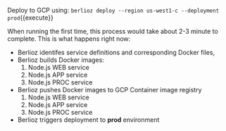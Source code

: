 Deploy to GCP using:
`berlioz deploy --region us-west1-c --deployment prod`{{execute}}

When running the first time, this process would take about 2-3 minute to complete. This is what happens right now:

* Berlioz identifes service definitions and corresponding Docker files,
* Berlioz builds Docker images:
  1. Node.js WEB service
  2. Node.js APP service
  3. Node.js PROC service
* Berlioz pushes Docker images to GCP Container image registry
  1. Node.js WEB service
  2. Node.js APP service
  3. Node.js PROC service
* Berlioz triggers deployment to **prod** environment
